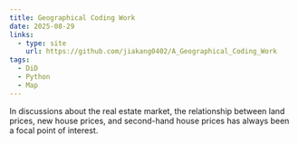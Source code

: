 ```yaml
---
title: Geographical Coding Work
date: 2025-08-29
links:
  - type: site
    url: https://github.com/jiakang0402/A_Geographical_Coding_Work
tags:
  - DiD
  - Python
  - Map
---
```


In discussions about the real estate market, the relationship between land prices, new house prices, and second-hand house prices has always been a focal point of interest. 
<!--more-->
